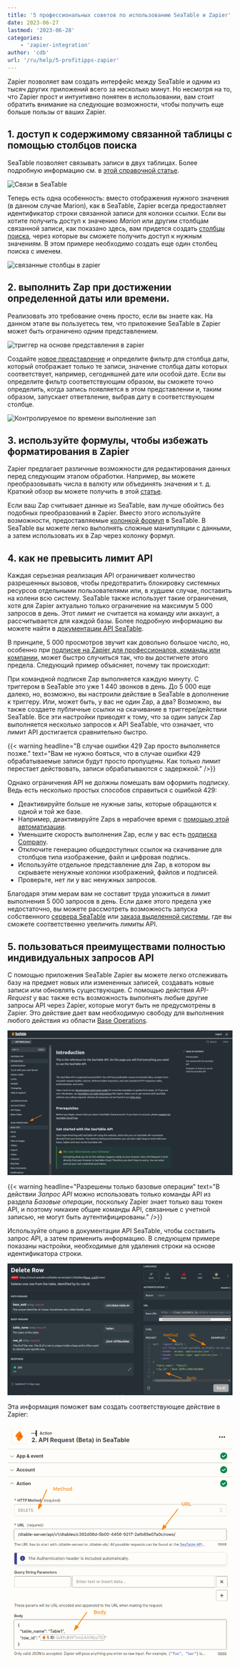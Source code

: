 ```yaml
---
title: '5 профессиональных советов по использованию SeaTable и Zapier'
date: 2023-06-27
lastmod: '2023-06-28'
categories:
    - 'zapier-integration'
author: 'cdb'
url: '/ru/help/5-profitipps-zapier'
---
```


Zapier позволяет вам создать интерфейс между SeaTable и одним из тысяч других приложений всего за несколько минут. Но несмотря на то, что Zapier прост и интуитивно понятен в использовании, вам стоит обратить внимание на следующие возможности, чтобы получить еще больше пользы от ваших Zapier.

## 1\. доступ к содержимому связанной таблицы с помощью столбцов поиска

SeaTable позволяет связывать записи в двух таблицах. Более подробную информацию см. в [этой справочной статье](https://seatable.io/ru/docs/arbeiten-in-tabellen/tabellen-miteinander-verlinken/).

![Связи в SeaTable](https://seatable.io/wp-content/uploads/2023/06/zapier-linked-columns.png)

Теперь есть одна особенность: вместо отображения нужного значения (в данном случае Marion), как в SeaTable, Zapier всегда предоставляет идентификатор строки связанной записи для колонки ссылки. Если вы хотите получить доступ к значению _Marion_ или другим столбцам связанной записи, как показано здесь, вам придется создать [столбцы поиска](https://seatable.io/ru/docs/verknuepfungen/die-lookup-funktion/), через которые вы сможете получить доступ к нужным значениям. В этом примере необходимо создать еще один столбец поиска с именем.

![связанные столбцы в zapier](https://seatable.io/wp-content/uploads/2023/06/zapier-linked-columns2.png)

## 2\. выполнить Zap при достижении определенной даты или времени.

Реализовать это требование очень просто, если вы знаете как. На данном этапе вы пользуетесь тем, что приложение SeaTable в Zapier может быть ограничено одним представлением.

![триггер на основе представления в zapier](https://seatable.io/wp-content/uploads/2023/06/zapier-view-based-trigger.png)

Создайте [новое представление](https://seatable.io/ru/docs/grundlagen-von-ansichten/anlegen-einer-neuen-ansicht/) и определите фильтр для столбца даты, который отображает только те записи, значение столбца даты которых соответствует, например, сегодняшней дате или особой дате. Если вы определите фильтр соответствующим образом, вы сможете точно определить, когда запись появляется в этом представлении и, таким образом, запускает ответвление, выбрав дату в соответствующем столбце.

![Контролируемое по времени выполнение зап](https://seatable.io/wp-content/uploads/2023/06/zapier-view-based-trigger2.png)

## 3\. используйте формулы, чтобы избежать форматирования в Zapier

Zapier предлагает различные возможности для редактирования данных перед следующим этапом обработки. Например, вы можете преобразовывать числа в валюту или объединять значения и т. д. Краткий обзор вы можете получить в этой [статье](https://zapier.com/blog/updates/593/introducing-formatter-by-zapier).

Если ваш Zap считывает данные из SeaTable, вам лучше обойтись без подобных преобразований в Zapier. Вместо этого используйте возможности, предоставляемые [колонкой формул](https://seatable.io/ru/docs/formeln/grundlagen-von-seatable-formeln/) в SeaTable. В SeaTable вы можете легко выполнять сложные манипуляции с данными, а затем использовать их в Zap через колонку формул.

## 4\. как не превысить лимит API

Каждая серьезная реализация API ограничивает количество разрешенных вызовов, чтобы предотвратить блокировку системных ресурсов отдельными пользователями или, в худшем случае, поставить на колени всю систему. SeaTable также использует такие ограничения, хотя для Zapier актуально только ограничение на максимум 5 000 запросов в день. Этот лимит не считается на команду или аккаунт, а рассчитывается для каждой базы. Более подробную информацию вы можете найти в [документации API SeaTable](https://api.seatable.io/reference/limits).

В принципе, 5 000 просмотров звучит как довольно большое число, но, особенно при [подписке на Zapier для профессионалов, команды или компании,](https://zapier.com/app/pricing) может быстро случиться так, что вы достигнете этого предела. Следующий пример объясняет, почему так происходит:

При командной подписке Zap выполняется каждую минуту. С триггером в SeaTable это уже 1 440 звонков в день. До 5 000 еще далеко, но, возможно, вы настроили действие в SeaTable в дополнение к триггеру. Или, может быть, у вас не один Zap, а два? Возможно, вы также создаете публичные ссылки на скачивание в триггере/действии SeaTable. Все эти настройки приводят к тому, что за один запуск Zap выполняется несколько запросов к API SeaTable, что означает, что лимит API достигается сравнительно быстро.

{{< warning headline="В случае ошибки 429 Zap просто выполняется позже." text="Вам не нужно бояться, что в случае ошибки 429 обрабатываемые записи будут просто пропущены. Как только лимит перестает действовать, записи обрабатываются с задержкой." />}}

Однако ограничения API не должны помешать вам оформить подписку. Ведь есть несколько простых способов справиться с ошибкой 429:

- Деактивируйте больше не нужные запы, которые обращаются к одной и той же базе.
- Например, деактивируйте Zaps в нерабочее время с [помощью этой автоматизации](https://zapier.com/apps/schedule/integrations/zapier-manager/23903/turn-off-a-zap-after-business-hours).
- Уменьшите скорость выполнения Zap, если у вас есть [подписка Company](https://help.zapier.com/hc/en-us/articles/8495924437005-Can-I-control-when-my-Zap-runs-).
- Отключите генерацию общедоступных ссылок на скачивание для столбцов типа изображение, файл и цифровая подпись.
- Используйте отдельное представление для Zap, в котором вы скрываете ненужные колонки изображений, файлов и подписей.
- Проверьте, нет ли у вас ненужных запросов.

Благодаря этим мерам вам не составит труда уложиться в лимит выполнения 5 000 запросов в день. Если даже этого предела уже недостаточно, вы можете рассмотреть возможность запуска собственного [сервера SeaTable](https://seatable.io/ru/on-premises/) или [заказа выделенной системы](/ru/dedicated/), где вы сможете соответственно увеличить лимиты API.

## 5\. пользоваться преимуществами полностью индивидуальных запросов API

С помощью приложения SeaTable Zapier вы можете легко отслеживать базу на предмет новых или измененных записей, создавать новые записи или обновлять существующие. С помощью действия _API-Request_ у вас также есть возможность выполнять любые другие запросы API через Zapier, которые могут быть не предусмотрены в Zapier. Это действие дает вам необходимую свободу для выполнения любого действия из области [Base Operations](https://api.seatable.io).

![Базовые операции SeaTable](images/seatable-api-base-operations.png)

{{< warning headline="Разрешены только базовые операции" text="В действии _Запрос API_ можно использовать только команды API из раздела _Базовые операции_, поскольку Zapier знает только ваш токен API, и поэтому никакие общие команды API, связанные с учетной записью, не могут быть аутентифицированы." />}}

Используйте опцию в документации API SeaTable, чтобы составить запрос API, а затем применить информацию. В следующем примере показаны настройки, необходимые для удаления строки на основе идентификатора строки.

![Пример запроса API в документации API SeaTable](images/api-request-seatable.png)

Эта информация поможет вам создать соответствующее действие в Zapier:

![Запрос API в действии Zapier](images/api-request-zapier.png)

